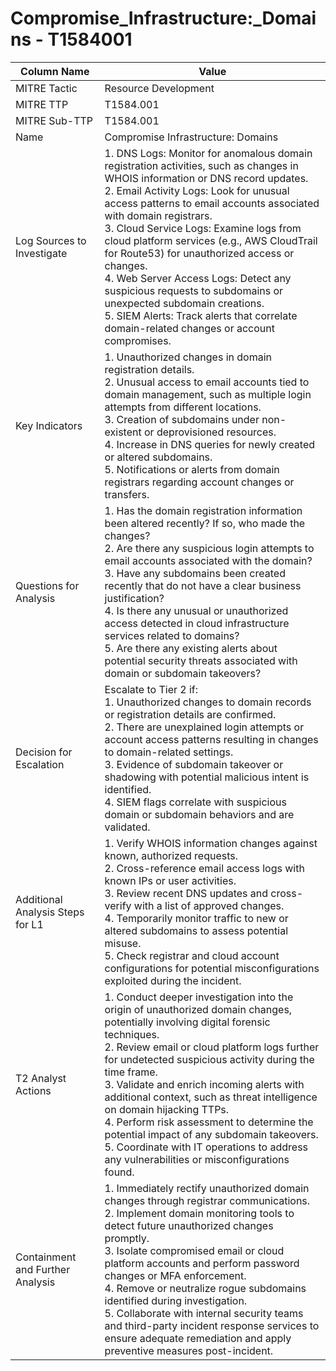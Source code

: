 # Compromise_Infrastructure:_Domains - T1584001

| Column Name | Value |
|-------------|-------|
| MITRE Tactic | Resource Development |
| MITRE TTP | T1584.001 |
| MITRE Sub-TTP | T1584.001 |
| Name | Compromise Infrastructure: Domains |
| Log Sources to Investigate | 1. DNS Logs: Monitor for anomalous domain registration activities, such as changes in WHOIS information or DNS record updates.<br>2. Email Activity Logs: Look for unusual access patterns to email accounts associated with domain registrars.<br>3. Cloud Service Logs: Examine logs from cloud platform services (e.g., AWS CloudTrail for Route53) for unauthorized access or changes.<br>4. Web Server Access Logs: Detect any suspicious requests to subdomains or unexpected subdomain creations.<br>5. SIEM Alerts: Track alerts that correlate domain-related changes or account compromises. |
| Key Indicators | 1. Unauthorized changes in domain registration details.<br>2. Unusual access to email accounts tied to domain management, such as multiple login attempts from different locations.<br>3. Creation of subdomains under non-existent or deprovisioned resources.<br>4. Increase in DNS queries for newly created or altered subdomains.<br>5. Notifications or alerts from domain registrars regarding account changes or transfers. |
| Questions for Analysis | 1. Has the domain registration information been altered recently? If so, who made the changes?<br>2. Are there any suspicious login attempts to email accounts associated with the domain?<br>3. Have any subdomains been created recently that do not have a clear business justification?<br>4. Is there any unusual or unauthorized access detected in cloud infrastructure services related to domains?<br>5. Are there any existing alerts about potential security threats associated with domain or subdomain takeovers? |
| Decision for Escalation | Escalate to Tier 2 if:<br>1. Unauthorized changes to domain records or registration details are confirmed.<br>2. There are unexplained login attempts or account access patterns resulting in changes to domain-related settings.<br>3. Evidence of subdomain takeover or shadowing with potential malicious intent is identified.<br>4. SIEM flags correlate with suspicious domain or subdomain behaviors and are validated. |
| Additional Analysis Steps for L1 | 1. Verify WHOIS information changes against known, authorized requests.<br>2. Cross-reference email access logs with known IPs or user activities.<br>3. Review recent DNS updates and cross-verify with a list of approved changes.<br>4. Temporarily monitor traffic to new or altered subdomains to assess potential misuse.<br>5. Check registrar and cloud account configurations for potential misconfigurations exploited during the incident. |
| T2 Analyst Actions | 1. Conduct deeper investigation into the origin of unauthorized domain changes, potentially involving digital forensic techniques.<br>2. Review email or cloud platform logs further for undetected suspicious activity during the time frame.<br>3. Validate and enrich incoming alerts with additional context, such as threat intelligence on domain hijacking TTPs.<br>4. Perform risk assessment to determine the potential impact of any subdomain takeovers.<br>5. Coordinate with IT operations to address any vulnerabilities or misconfigurations found. |
| Containment and Further Analysis | 1. Immediately rectify unauthorized domain changes through registrar communications.<br>2. Implement domain monitoring tools to detect future unauthorized changes promptly.<br>3. Isolate compromised email or cloud platform accounts and perform password changes or MFA enforcement.<br>4. Remove or neutralize rogue subdomains identified during investigation.<br>5. Collaborate with internal security teams and third-party incident response services to ensure adequate remediation and apply preventive measures post-incident. |
